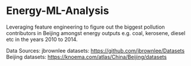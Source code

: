 # Energy-ML-Analysis
Leveraging feature engineering to figure out the biggest pollution contributors in Beijing
amongst energy outputs e.g. coal, kerosene, diesel etc in the years 2010 to 2014.

Data Sources:
jbrownlee datasets: https://github.com/jbrownlee/Datasets
Beijing datasets: https://knoema.com/atlas/China/Beijing/datasets
